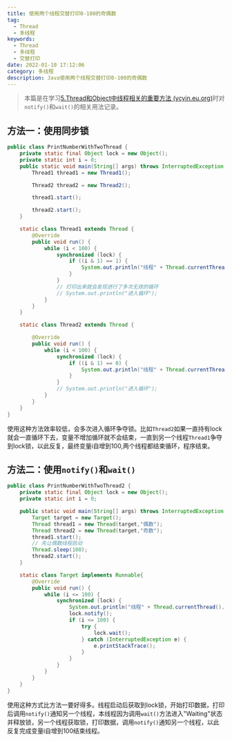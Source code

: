 ```yaml
---
title: 使用两个线程交替打印0-100的奇偶数
tag:
  - Thread
  - 多线程
keywords:
  - Thread
  - 多线程
  - 交替打印
date: 2022-01-10 17:12:06
category: 多线程
description: Java使用两个线程交替打印0-100的奇偶数
---
```

> 本篇是在学习[5.Thread和Object中线程相关的重要方法 (ycyin.eu.org)](https://notes.ycyin.eu.org/#/Java/Java线程/Thread和Object中线程相关的重要方法)时对`notify()`和`wait()`的相关用法记录。

## 方法一：使用同步锁

```java
public class PrintNumberWithTwoThread {
    private static final Object lock = new Object();
    private static int i = 0;
    public static void main(String[] args) throws InterruptedException {
        Thread1 thread1 = new Thread1();

        Thread2 thread2 = new Thread2();

        thread1.start();

        thread2.start();
    }

    static class Thread1 extends Thread {
        @Override
        public void run() {
            while (i < 100) {
                synchronized (lock) {
                    if ((i & 1) == 1) {
                        System.out.println("线程" + Thread.currentThread().getName() + ":" + i++);
                    }
                }
                // 打印出来就会发现进行了多次无效的循环
                // System.out.println("进入循环");
            }
        }
    }

    static class Thread2 extends Thread {

        @Override
        public void run() {
            while (i < 100) {
                synchronized (lock) {
                    if ((i & 1) == 0) {
                        System.out.println("线程" + Thread.currentThread().getName() + ":" + i++);
                    }
                }
                // System.out.println("进入循环");
            }
        }
    }
}
```

使用这种方法效率较低，会多次进入循环争夺锁。比如`Thread2`如果一直持有lock就会一直循环下去，变量不增加循环就不会结束，一直到另一个线程`Thread1`争夺到lock锁，以此反复，最终变量i自增到100,两个线程都结束循环，程序结束。

## 方法二：使用`notify()`和`wait()`

```java
public class PrintNumberWithTwoThread2 {
    private static final Object lock = new Object();
    private static int i = 0;

    public static void main(String[] args) throws InterruptedException {
        Target target = new Target();
        Thread thread1 = new Thread(target,"偶数");
        Thread thread2 = new Thread(target,"奇数");
        thread1.start();
        // 先让偶数线程启动
        Thread.sleep(100);
        thread2.start();
    }

    static class Target implements Runnable{
        @Override
        public void run() {
            while (i <= 100) {
                synchronized (lock) {
                    System.out.println("线程" + Thread.currentThread().getName() + ":" + i++);
                    lock.notify();
                    if (i <= 100) {
                        try {
                            lock.wait();
                        } catch (InterruptedException e) {
                            e.printStackTrace();
                        }
                    }
                }
            }
        }
    }
}
```

使用这种方式比方法一要好得多。线程启动后获取到lock锁，开始打印数据，打印后调用`notify()`通知另一个线程，本线程因为调用`wait()`方法进入"Waiting"状态并释放锁，另一个线程获取锁，打印数据，调用`notify()`通知另一个线程，以此反复完成变量i自增到100结束线程。

